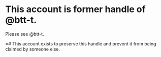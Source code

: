 # This account is former handle of @btt-t.
Please see @btt-t.

=# This account exists to preserve this handle and prevent it from being claimed by someone else.

